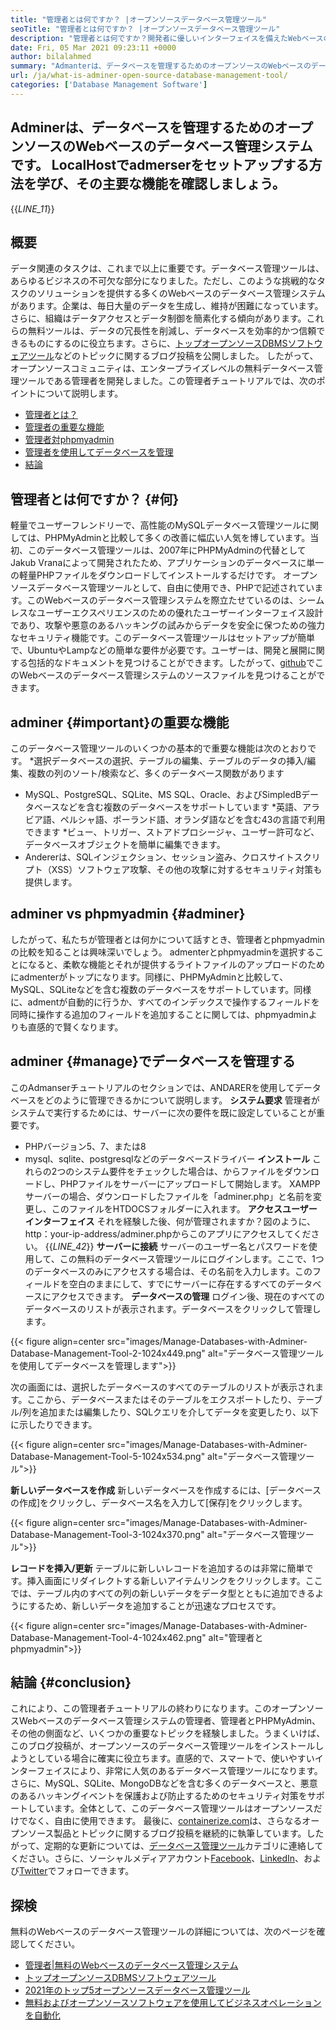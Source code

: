 ```yaml
---
title: "管理者とは何ですか？ |オープンソースデータベース管理ツール" 
seoTitle: "管理者とは何ですか？ |オープンソースデータベース管理ツール" 
description: "管理者とは何ですか？開発者に優しいインターフェイスを備えたWebベースのデータベース管理システム。オープンソース管理者でデータベースを管理する方法について説明しましょう。" 
date: Fri, 05 Mar 2021 09:23:11 +0000
author: bilalahmed
summary: "Admanterは、データベースを管理するためのオープンソースのWebベースのデータベース管理システムです。 LocalHostでadmerserをセットアップする方法を学び、その主要な機能を確認しましょう。" 
url: /ja/what-is-adminer-open-source-database-management-tool/
categories: ['Database Management Software']
---
```


## Adminerは、データベースを管理するためのオープンソースのWebベースのデータベース管理システムです。 LocalHostでadmerserをセットアップする方法を学び、その主要な機能を確認しましょう。
{{_LINE_11_}}

## 概要
データ関連のタスクは、これまで以上に重要です。データベース管理ツールは、あらゆるビジネスの不可欠な部分になりました。ただし、このような挑戦的なタスクのソリューションを提供する多くのWebベースのデータベース管理システムがあります。企業は、毎日大量のデータを生成し、維持が困難になっています。さらに、組織はデータアクセスとデータ制御を簡素化する傾向があります。これらの無料ツールは、データの冗長性を削減し、データベースを効率的かつ信頼できるものにするのに役立ちます。さらに、[トップオープンソースDBMSソフトウェアツール][1]などのトピックに関するブログ投稿を公開しました。
したがって、オープンソースコミュニティは、エンタープライズレベルの無料データベース管理ツールである管理者を開発しました。この管理者チュートリアルでは、次のポイントについて説明します。
  * [管理者とは？][2]
  * [管理者の重要な機能][3]
  * [管理者対phpmyadmin][4]
  * [管理者を使用してデータベースを管理][5]
  * [結論][6]

## 管理者とは何ですか？   {#何}
軽量でユーザーフレンドリーで、高性能のMySQLデータベース管理ツールに関しては、PHPMyAdminと比較して多くの改善に幅広い人気を博しています。当初、このデータベース管理ツールは、2007年にPHPMyAdminの代替としてJakub Vranaによって開発されたため、アプリケーションのデータベースに単一の軽量PHPファイルをダウンロードしてインストールするだけです。
オープンソースデータベース管理ツールとして、自由に使用でき、PHPで記述されています。このWebベースのデータベース管理システムを際立たせているのは、シームレスなユーザーエクスペリエンスのための優れたユーザーインターフェイス設計であり、攻撃や悪意のあるハッキングの試みからデータを安全に保つための強力なセキュリティ機能です。このデータベース管理ツールはセットアップが簡単で、UbuntuやLampなどの簡単な要件が必要です。ユーザーは、開発と展開に関する包括的なドキュメントを見つけることができます。したがって、[github][7]でこのWebベースのデータベース管理システムのソースファイルを見つけることができます。

## adminer   {#important}の重要な機能
このデータベース管理ツールのいくつかの基本的で重要な機能は次のとおりです。
  *選択データベースの選択、テーブルの編集、テーブルのデータの挿入/編集、複数の列のソート/検索など、多くのデータベース関数があります
  * MySQL、PostgreSQL、SQLite、MS SQL、Oracle、およびSimpledBデータベースなどを含む複数のデータベースをサポートしています
  *英語、アラビア語、ペルシャ語、ポーランド語、オランダ語などを含む43の言語で利用できます
  *ビュー、トリガー、ストアドプロシージャ、ユーザー許可など、データベースオブジェクトを簡単に編集できます。
  * Andererは、SQLインジェクション、セッション盗み、クロスサイトスクリプト（XSS）ソフトウェア攻撃、その他の攻撃に対するセキュリティ対策も提供します。

## adminer vs phpmyadmin   {#adminer}
したがって、私たちが管理者とは何かについて話すとき、管理者とphpmyadminの比較を知ることは興味深いでしょう。 admenterとphpmyadminを選択することになると、柔軟な機能とそれが提供するライトファイルのアップロードのためにadmenterがトップになります。同様に、PHPMyAdminと比較して、MySQL、SQLiteなどを含む複数のデータベースをサポートしています。同様に、admentが自動的に行うか、すべてのインデックスで操作するフィールドを同時に操作する追加のフィールドを追加することに関しては、phpmyadminよりも直感的で賢くなります。

## adminer   {#manage}でデータベースを管理する
このAdmanserチュートリアルのセクションでは、ANDARERを使用してデータベースをどのように管理できるかについて説明します。
**システム要求**
管理者がシステムで実行するためには、サーバーに次の要件を既に設定していることが重要です。
  * PHPバージョン5、7、または8
  * mysql、sqlite、postgresqlなどのデータベースドライバー
**インストール**
これらの2つのシステム要件をチェックした場合は、[][8]からファイルをダウンロードし、PHPファイルをサーバーにアップロードして開始します。 XAMPPサーバーの場合、ダウンロードしたファイルを「adminer.php」と名前を変更し、このファイルをHTDOCSフォルダーに入れます。
**アクセスユーザーインターフェイス**
それを経験した後、何が管理されますか？図のように、http：your-ip-address/adminer.phpからこのアプリにアクセスしてください。
{{_LINE_42_}}
**サーバーに接続**
サーバーのユーザー名とパスワードを使用して、この無料のデータベース管理ツールにログインします。ここで、1つのデータベースのみにアクセスする場合は、その名前を入力します。このフィールドを空白のままにして、すでにサーバーに存在するすべてのデータベースにアクセスできます。
**データベースの管理**
ログイン後、現在のすべてのデータベースのリストが表示されます。データベースをクリックして管理します。

{{< figure align=center src="images/Manage-Databases-with-Adminer-Database-Management-Tool-2-1024x449.png" alt="データベース管理ツールを使用してデータベースを管理します">}}

次の画面には、選択したデータベースのすべてのテーブルのリストが表示されます。ここから、データベースまたはそのテーブルをエクスポートしたり、テーブル/列を追加または編集したり、SQLクエリを介してデータを変更したり、以下に示したりできます。

{{< figure align=center src="images/Manage-Databases-with-Adminer-Database-Management-Tool-5-1024x534.png" alt="データベース管理ツール">}}

**新しいデータベースを作成**
新しいデータベースを作成するには、[データベースの作成]をクリックし、データベース名を入力して[保存]をクリックします。

{{< figure align=center src="images/Manage-Databases-with-Adminer-Database-Management-Tool-3-1024x370.png" alt="データベース管理ツール">}}

**レコードを挿入/更新**
テーブルに新しいレコードを追加するのは非常に簡単です。挿入画面にリダイレクトする新しいアイテムリンクをクリックします。ここでは、テーブル内のすべての列の新しいデータをデータ型とともに追加できるようにするため、新しいデータを追加することが迅速なプロセスです。

{{< figure align=center src="images/Manage-Databases-with-Adminer-Database-Management-Tool-4-1024x462.png" alt="管理者とphpmyadmin">}}


## 結論 {#conclusion}
これにより、この管理者チュートリアルの終わりになります。このオープンソースWebベースのデータベース管理システムの管理者、管理者とPHPMyAdmin、その他の側面など、いくつかの重要なトピックを経験しました。うまくいけば、このブログ投稿が、オープンソースのデータベース管理ツールをインストールしようとしている場合に確実に役立ちます。直感的で、スマートで、使いやすいインターフェイスにより、非常に人気のあるデータベース管理ツールになります。さらに、MySQL、SQLite、MongoDBなどを含む多くのデータベースと、悪意のあるハッキングイベントを保護および防止するためのセキュリティ対策をサポートしています。全体として、このデータベース管理ツールはオープンソースだけでなく、自由に使用できます。
最後に、[containerize.com][9]は、さらなるオープンソース製品とトピックに関するブログ投稿を継続的に執筆しています。したがって、定期的な更新については、[データベース管理ツール][10]カテゴリに連絡してください。さらに、ソーシャルメディアアカウント[Facebook][11]、[LinkedIn][12]、および[Twitter][13]でフォローできます。

## 探検
無料のWebベースのデータベース管理ツールの詳細については、次のページを確認してください。
  * [管理者|無料のWebベースのデータベース管理システム][14]
  * [トップオープンソースDBMSソフトウェアツール][1]
  * [2021年のトップ5オープンソースデータベース管理ツール][15]
  * [無料およびオープンソースソフトウェアを使用してビジネスオペレーションを自動化][16]

  
[1]: https://products.containerize.com/database-management
[2]: #what
[3]: #important
[4]: #adminer
[5]: #manage
[6]: #conclusion
[7]: https://github.com/vrana/adminer
[8]: https://www.adminer.org/
[9]: https://www.containerize.com/
[10]: https://products.containerize.com/database-management/
[11]: https://web.facebook.com/containerize
[12]: https://www.linkedin.com/company/containerize/
[13]: https://twitter.com/containerize_co
[14]: https://products.containerize.com/database-management/adminer
[15]: https://blog.containerize.com/2021/01/16/top-5-open-source-database-management-tools-in-2021/
[16]: https://blog.containerize.com/blogging/automate-business-operations-using-open-source-software/
